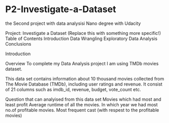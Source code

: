 # P2-Investigate-a-Dataset
the Second project with data analysisi Nano degree with Udacity

Project: Investigate a Dataset (Replace this with something more specific!)
Table of Contents
Introduction
Data Wrangling
Exploratory Data Analysis
Conclusions

Introduction

Overview
To complete my Data Analysis project I am using TMDb movies dataset.

This data set contains information about 10 thousand movies collected from The Movie Database (TMDb), including user ratings and revenue. It consist of 21 columns such as imdb_id, revenue, budget, vote_count etc.


Question that can analyised from this data set
Movies which had most and least profit
Average runtime of all the movies.
In which year we had most no.of profitable movies.
Most frequent cast (with respest to the profitable movies)
